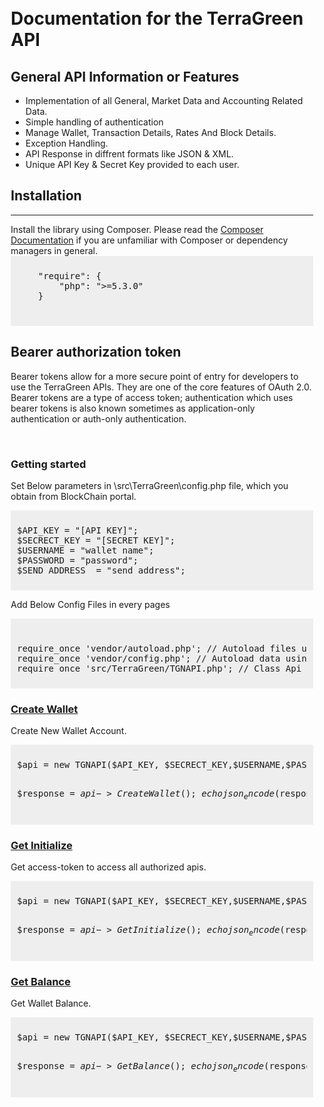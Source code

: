 <div style="padding:10px;">
			<h1>Documentation for the TerraGreen API</h1>
			<h2>General API Information or Features</h2>
			<ul>
				<li>Implementation of all General, Market Data and Accounting Related Data.</li>
				<li>Simple handling of authentication</li>
				<li>Manage Wallet, Transaction Details, Rates And Block Details.</li>
				<li>Exception Handling.</li>
				<li>API Response in diffrent formats like JSON & XML.</li>
				<li>Unique API Key & Secret Key provided to each user.</li>
			</ul>
			<h2>Installation</h2>
			<hr/>
			Install the library using Composer. Please read the <a href="https://getcomposer.org/doc/01-basic-usage.md" rel="nofollow">Composer Documentation</a> if you are unfamiliar with Composer or dependency managers in general.
			<div style="background-color: #eee;padding: 10px;"><pre>
	"require": {
        "php": ">=5.3.0"
    }
    </pre>
</div>
<h2>Bearer authorization token</h2>
<p>Bearer tokens allow for a more secure point of entry for developers to use the TerraGreen APIs. They are one of the core features of OAuth 2.0. Bearer tokens are a type of access token; authentication which uses bearer tokens is also known sometimes as application-only authentication or auth-only authentication.</p>
<br/>
<h3>Getting started</h3>
<p>Set Below parameters in \src\TerraGreen\config.php file, which you obtain from BlockChain portal.</p>
<div style="background-color: #eee;padding: 10px;">
<pre>
$API_KEY = "[API KEY]";
$SECRECT_KEY = "[SECRET KEY]";
$USERNAME = "wallet name";
$PASSWORD = "password";
$SEND_ADDRESS  = "send address";
</pre>
</div>
<p>Add Below Config Files in every pages</p>
<div style="background-color: #eee;padding: 10px;">
<pre>					
require_once 'vendor/autoload.php'; // Autoload files using Composer autoload
require_once 'vendor/config.php'; // Autoload data using config file
require_once 'src/TerraGreen/TGNAPI.php'; // Class Api File
</pre>					
</div>
<h3 class="parent" style="text-decoration: underline;">Create Wallet</h3>
<div class="child">
<p>Create New Wallet Account.</p>
<div style="background-color: #eee;padding: 10px;">
<pre>
$api = new TGNAPI($API_KEY, $SECRECT_KEY,$USERNAME,$PASSWORD);

$response =  $api->CreateWallet();
echo json_encode($response);
</pre>
</div>
</div>
<h3 class="parent" style="text-decoration: underline;">Get Initialize</h3>
<div class="child">
<p>Get access-token to access all authorized apis.</p>
<div style="background-color: #eee;padding: 10px;">
<pre>
$api = new TGNAPI($API_KEY, $SECRECT_KEY,$USERNAME,$PASSWORD);

$response =  $api->GetInitialize();
echo json_encode($response);
</pre>
</div>
</div>
<h3 class="parent" style="text-decoration: underline;">Get Balance</h3>
<div class="child">
<p>Get Wallet Balance.</p>
<div style="background-color: #eee;padding: 10px;">
<pre>
$api = new TGNAPI($API_KEY, $SECRECT_KEY,$USERNAME,$PASSWORD);

$response =  $api->GetBalance();
echo json_encode($response);
</pre>
</div>
</div>
